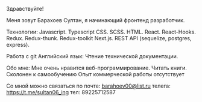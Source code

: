 Здравствуйте!

Меня зовут Барахоев Султан, я начинающий фронтенд разработчик.

Технологии:
Javascript.
Typescript
CSS.
SCSS.
HTML.
React.
React-Hooks.
Redux.
Redux-thunk.
Redux-toolkit
Next.js.
REST API (sequelize, postgres, express).

Работа с git
Английский язык: 
Чтение технической документации.

Обо мне: 
Мне очень нравится веб-программирование.
Читать книги.
Сколонен к самообучению
Опыт коммерческой работы отсутствует


Со мной можно связаться по почте: barahoev00@list.ru
телега: https://t.me/sultan06_ing
тел: 89225712587

